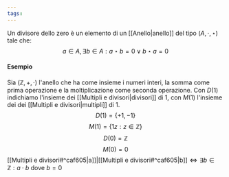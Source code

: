 ```yaml
---
tags:
---
```

Un divisore dello zero è un elemento di un [[Anello|anello]] del tipo $(A,\cdot, \star)$ tale che:
$$a \in A, \exists b \in A : a \star b = 0 \; \lor \; b \star a = 0$$
#### Esempio
Sia $(\mathbb{Z}, +, \cdot)$ l'anello che ha come insieme i numeri interi, la somma come prima operazione e la moltiplicazione come seconda operazione.
Con $D(1)$ indichiamo l'insieme dei [[Multipli e divisori|divisori]] di 1, con $M(1$) l'insieme dei dei [[Multipli e divisori|multipli]] di 1.
$$D(1) = \{ +1, -1 \}$$
$$M(1)= \{1z: z \in \mathbb{Z} \}$$
$$D(0) = \mathbb{Z}$$
$$M(0) = {0}$$
[[Multipli e divisori#^caf605|a]]|[[Multipli e divisori#^caf605|b]]$\iff \exists b \in \mathbb{Z} : a \cdot b$ dove $b=0$

